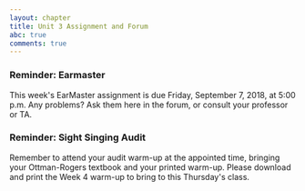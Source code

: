 ```yaml
---
layout: chapter
title: Unit 3 Assignment and Forum
abc: true
comments: true
---
```


### Reminder: Earmaster 

This week's EarMaster assignment is due Friday, September 7, 2018, at 5:00 p.m. Any problems? Ask them here in the forum, or consult your professor or TA.

### Reminder: Sight Singing Audit 

Remember to attend your audit warm-up at the appointed time, bringing your Ottman-Rogers textbook and your printed warm-up. Please download and print the Week 4 warm-up to bring to this Thursday's class.
